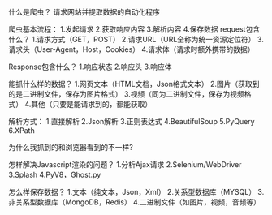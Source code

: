 什么是爬虫？
    请求网站并提取数据的自动化程序

爬虫基本流程：
    1.发起请求
    2.获取响应内容
    3.解析内容
    4.保存数据
request包含什么？
    1.请求方式（GET，POST）
    2.请求URL（URL全称为统一资源定位符）
    3.请求头（User-Agent，Host，Cookies）
    4.请求体（请求时额外携带的数据）

Response包含什么？
    1.响应状态
    2.响应头
    3.响应体

能抓什么样的数据？
    1.网页文本（HTML文档，Json格式文本）
    2.图片（获取到的是二进制文件，保存为图片格式）
    3.视频（同为二进制文件，保存为视频格式）
    4.其他（只要是能请求到的，都能获取）

解析方式：
    1.直接解析
    2.Json解析
    3.正则表达式
    4.BeautifulSoup
    5.PyQuery
    6.XPath

为什么我抓到的和浏览器看到的不一样?
    
    
怎样解决Javascript渲染的问题？
    1.分析Ajax请求
    2.Selenium/WebDriver
    3.Splash
    4.PyV8，Ghost.py
    
怎么样保存数据？
    1.文本（纯文本，Json，Xml）
    2.关系型数据库（MYSQL）
    3.非关系型数据库（MongoDB，Redis）
    4.二进制文件（如图片，视频，音频等）